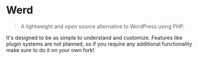 # Werd

> A lightweight and open source alternative to WordPress using PHP.

It's designed to be as simple to understand and customize.
Features like plugin systems are not planned, so if you require any additional functionality make sure to do it on your own fork!

